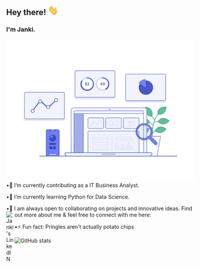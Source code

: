   ## Hey there! <img src="https://raw.githubusercontent.com/jankee31/jankee31/master/wave2.gif" width="28px">
  ### I'm Janki.
  <img src="https://raw.githubusercontent.com/jankee31/jankee31/master/data.gif" width="1000px">
  •🔭 I’m currently contributing as a IT Business Analyst.

  •🌱 I’m currently learning Python for Data Science. 
  
  •🦄 I am always open to collaborating on projects and innovative ideas. 
      Find out more about me & feel free to connect with me here:
     <a href="https://www.linkedin.com/in/janki-panchal/">
     <img align="left" alt="Janki's LinkedIN" width="22px" src="https://raw.githubusercontent.com/peterthehan/peterthehan/master/assets/linkedin.svg" />
     </a>

  •⚡ Fun fact: Pringles aren't actually potato chips

![GitHub stats](https://github-readme-stats.vercel.app/api?username=jankee31&show_icons=true&theme=radical)


<!--
**jankee31/jankee31** is a ✨ _special_ ✨ repository because its `README.md` (this file) appears on your GitHub profile.

Here are some ideas to get you started:

- 🔭 I’m currently working on ...
- 🌱 I’m currently learning ...
- 👯 I’m looking to collaborate on ...
- 🤔 I’m looking for help with ...
- 💬 Ask me about ...
- 📫 How to reach me: ...
- 😄 Pronouns: ...
- ⚡ Fun fact: ...
-->
